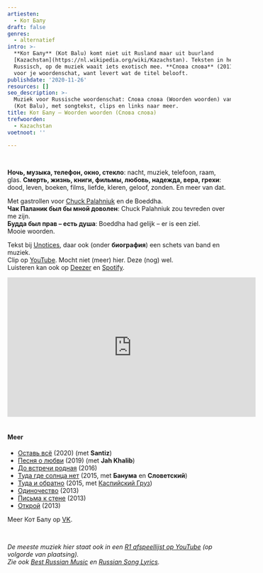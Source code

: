 ```yaml
---
artiesten:
  - Кот Балу
draft: false
genres:
  - alternatief
intro: >-
  **Кот Балу** (Kot Balu) komt niet uit Rusland maar uit buurland
  [Kazachstan](https://nl.wikipedia.org/wiki/Kazachstan). Teksten in het
  Russisch, op de muziek waait iets exotisch mee. **Слова слова** (2011) is goed
  voor je woordenschat, want levert wat de titel belooft.
publishdate: '2020-11-26'
resources: []
seo_description: >-
  Muziek voor Russische woordenschat: Слова слова (Woorden woorden) van Кот Балу
  (Kot Balu), met songtekst, clips en links naar meer.
title: Кот Балу – Woorden woorden (Слова слова)
trefwoorden:
  - Kazachstan
voetnoot: ''

---
```


<br/>

**Ночь, музыка, телефон, окно, стекло**: nacht, muziek, telefoon, raam, glas. **Смерть, жизнь, книги, фильмы, любовь, надежда, вера, грехи**: dood, leven, boeken, films, liefde, kleren, geloof, zonden. En meer van dat.


Met gastrollen voor [Chuck Palahniuk](https://nl.wikipedia.org/wiki/Chuck_Palahniuk) en de Boeddha.<br/>**Чак Паланик был бы мной доволен**: Chuck Palahniuk zou tevreden over me zijn.<br/>**Будда был прав – есть душа**: Boeddha had gelijk – er is een ziel. <br/>
Mooie woorden.


Tekst bij [Unotices](https://unotices.com/page-text.php?id=2779), daar ook (onder **биография**) een schets van band en muziek. <br/> 
Clip op [YouTube](https://www.youtube.com/watch?v=aCQqfgq2vbA). Mocht niet (meer) hier. Deze (nog) wel. <br/>
Luisteren kan ook op [Deezer](https://www.deezer.com/en/track/867609632?autoplay=true) en [Spotify](https://open.spotify.com/track/59FUYrfwKs7rXieKahLUec?si=B1X6A_UKRByRa8NXPbQvbQ).

<iframe width="560" height="315" src="https://www.youtube.com/embed/dJDkNZADJ60" frameborder="0" allow="accelerometer; autoplay; clipboard-write; encrypted-media; gyroscope; picture-in-picture" allowfullscreen></iframe>

<br/>
<br/>

#### Meer

- [Оставь всё](https://youtu.be/AseoUFj4Bh0) (2020) (met **Santiz**)
- [Песня о любви](https://youtu.be/ffk5IQroGLI) (2019) (met **Jah Khalib**)
- [До встречи родная](https://youtu.be/ntkXZfLV7x4) (2016)
- [Туда где солнца нет](https://youtu.be/uHBCxtnTAIY) (2015, met **Банума** en **Словетский**)
- [Туда и обратно](https://youtu.be/5f_61RIk5xo) (2015, met [Каспийский Груз](https://rusland1.nl/muziek/190422-%D0%BA%D0%B0%D1%81%D0%BF%D0%B8%D0%B8%CC%86%D1%81%D0%BA%D0%B8%D0%B8%CC%86-%D0%B3%D1%80%D1%83%D0%B7-3x/))
- [Одиночество](https://youtu.be/vCNBBwsMqss) (2013)
- [Письма к стене](https://youtu.be/Mls7bGi6mbk) (2013) 
- [Открой](https://youtu.be/5xBP5JZP9sM) (2013)

Meer Кот Балу op [VK](https://vk.com/powerofcat).

<br/>


*De meeste muziek hier staat ook in een [R1 afspeellijst op YouTube](https://www.youtube.com/playlist?list=PLeE-zqOrSLhxfIpK2vuUJNCKSzyVBi0yM) (op volgorde van plaatsing).* <br/>
*Zie ook [Best Russian Music](https://www.youtube.com/playlist?list=PLeE-zqOrSLhxTFYDvlwUu4hYby9DojwoD) en [Russian Song Lyrics](https://www.youtube.com/playlist?list=PLeE-zqOrSLhzkRCATzT8__oNifBChVHGK).*

